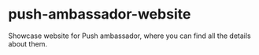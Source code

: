 # push-ambassador-website
Showcase website for Push ambassador, where you can find all the details about them.
